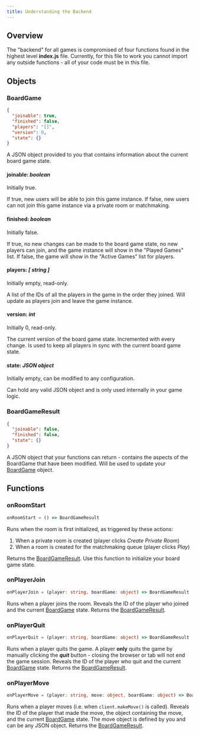 ```yaml
---
title: Understanding the Backend
---
```


## Overview

The "backend" for all games is compromised of four functions found in the highest level **index.js** file. Currently, for this file to work you cannot import any outside functions - all of your code must be in this file.

## Objects

### BoardGame

```json
{
  "joinable": true,
  "finished": false,
  "players": "[]",
  "version": 0,
  "state": {}
}
```

A JSON object provided to you that contains information about the current board game state.

#### joinable: *boolean*

Initially true. 

If true, new users will be able to join this game instance. If false, new users can not join this game instance via a private room or matchmaking.

#### finished: *boolean*

Initially false. 

If true, no new changes can be made to the board game state, no new players can join, and the game instance will show in the "Played Games" list. If false, the game will show in the "Active Games" list for players.

#### players: *[ string ]*

Initially empty, read-only.

A list of the IDs of all the players in the game in the order they joined. Will update as players join and leave the game instance. 

#### version: *int*

Initially 0, read-only.

The current version of the board game state. Incremented with every change. Is used to keep all players in sync with the current board game state.

#### state: *JSON object*

Initially empty, can be modified to any configuration.

Can hold any valid JSON object and is only used internally in your game logic.

### BoardGameResult

```json
{
  "joinable": false,
  "finished": false,
  "state": {}
}
```

A JSON object that your functions can return - contains the aspects of the BoardGame that have been modified. Will be used to update your [BoardGame](#boardgame) object.

## Functions

### onRoomStart

```ts
onRoomStart = () => BoardGameResult
```

Runs when the room is first initialized, as triggered by these actions:
1. When a private room is created (player clicks *Create Private Room*)
2. When a room is created for the matchmaking queue (player clicks *Play*)

Returns the [BoardGameResult](#boardgameresult). Use this function to initialize your board game state.

### onPlayerJoin

```ts
onPlayerJoin = (player: string, boardGame: object) => BoardGameResult
```

Runs when a player joins the room. Reveals the ID of the player who joined and the current [BoardGame](#boardgame) state. Returns the [BoardGameResult](#boardgameresult).

### onPlayerQuit

```ts
onPlayerQuit = (player: string, boardGame: object) => BoardGameResult
```

Runs when a player quits the game. A player **only** quits the game by manually clicking the ***quit*** button - closing the browser or tab will not end the game session. Reveals the ID of the player who quit and the current [BoardGame](#boardgame) state. Returns the [BoardGameResult](#boardgameresult).

### onPlayerMove

```ts
onPlayerMove = (player: string, move: object, boardGame: object) => BoardGameResult
```

Runs when a player moves (i.e. when ```client.makeMove()``` is called). Reveals the ID of the player that made the move, the object containing the move, and the current [BoardGame](#boardgame) state. The move object is defined by you and can be any JSON object. Returns the [BoardGameResult](#boardgameresult).
